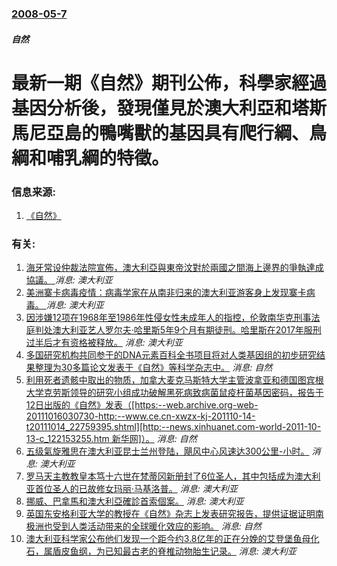 ### [2008-05-7](/news/2008/05/7/index.md)

##### 自然
# 最新一期《自然》期刊公佈，科學家經過基因分析後，發現僅見於澳大利亞和塔斯馬尼亞島的鴨嘴獸的基因具有爬行綱、鳥綱和哺乳綱的特徵。




### 信息来源:

1. [《自然》](http://www.nature.com/news/2008/080507/full/453138a.html)

### 有关:

1. [海牙常设仲裁法院宣佈，澳大利亞與東帝汶對於兩國之間海上邊界的爭執達成協議。 ](/zh/news/2017/09/2/海牙常设仲裁法院宣佈-澳大利亞與東帝汶對於兩國之間海上邊界的爭執達成協議.md) _消息: 澳大利亚_
2. [美洲寨卡病毒疫情：病毒学家在从南非归来的澳大利亚游客身上发现寨卡病毒。 ](/zh/news/2016/01/26/美洲寨卡病毒疫情-病毒学家在从南非归来的澳大利亚游客身上发现寨卡病毒.md) _消息: 澳大利亚_
3. [ 因涉嫌12项在1968年至1986年性侵女性未成年人的指控，伦敦南华克刑事法庭判处澳大利亚艺人罗尔夫·哈里斯5年9个月有期徒刑。哈里斯在2017年服刑过半后才有资格被释放。](/zh/news/2014/07/4/因涉嫌12项在1968年至1986年性侵女性未成年人的指控-伦敦南华克刑事法庭判处澳大利亚艺人罗尔夫-哈里斯5年9个月.md) _消息: 澳大利亚_
4. [ 多国研究机构共同参于的DNA元素百科全书项目将对人类基因组的初步研究结果整理为30多篇论文发表于《自然》等科学杂志中。](/zh/news/2012/09/5/多国研究机构共同参于的DNA元素百科全书项目将对人类基因组的初步研究结果整理为30多篇论文发表于-自然-等科学杂志中.md) _消息: 自然_
5. [ 利用死者遗骸中取出的物质，加拿大麦克马斯特大学主管波拿亚和德国图宾根大学克劳斯领导的研究小组成功破解黑死病致病菌鼠疫杆菌基因密码，报告于12日出版的《自然》发表（[https:--web.archive.org-web-20111016030730-http:--www.ce.cn-xwzx-kj-201110-14-t20111014_22759395.shtml][http:--news.xinhuanet.com-world-2011-10-13-c_122153255.htm 新华网]）。](/zh/news/2011/10/12/利用死者遗骸中取出的物质-加拿大麦克马斯特大学主管波拿亚和德国图宾根大学克劳斯领导的研究小组成功破解黑死病致病菌鼠疫杆.md) _消息: 自然_
6. [五级氣旋雅思在澳大利亚昆士兰州登陆，飓风中心风速达300公里-小时。](/zh/news/2011/02/2/五级氣旋雅思在澳大利亚昆士兰州登陆-飓风中心风速达300公里-小时.md) _消息: 澳大利亚_
7. [ 罗马天主教教皇本笃十六世在梵蒂冈新册封了6位圣人，其中包括成为澳大利亚首位圣人的已故修女玛丽·马基洛普。](/zh/news/2010/10/17/罗马天主教教皇本笃十六世在梵蒂冈新册封了6位圣人-其中包括成为澳大利亚首位圣人的已故修女玛丽-马基洛普.md) _消息: 澳大利亚_
8. [挪威、巴拿馬和澳大利亞確診首索個案。](/zh/news/2009/05/9/挪威-巴拿馬和澳大利亞確診首索個案.md) _消息: 澳大利亚_
9. [英国东安格利亚大学的教授在《自然》杂志上发表研究报告，提供证据证明南极洲也受到人类活动带来的全球暖化效应的影响。](/zh/news/2008/10/31/英国东安格利亚大学的教授在-自然-杂志上发表研究报告-提供证据证明南极洲也受到人类活动带来的全球暖化效应的影响.md) _消息: 自然_
10. [澳大利亚科学家公布他们发现一个距今约3.8亿年的正在分娩的艾登堡鱼母化石，属盾皮鱼纲，为已知最古老的脊椎动物胎生记录。](/zh/news/2008/05/28/澳大利亚科学家公布他们发现一个距今约38亿年的正在分娩的艾登堡鱼母化石-属盾皮鱼纲-为已知最古老的脊椎动物胎生记录.md) _消息: 澳大利亚_
